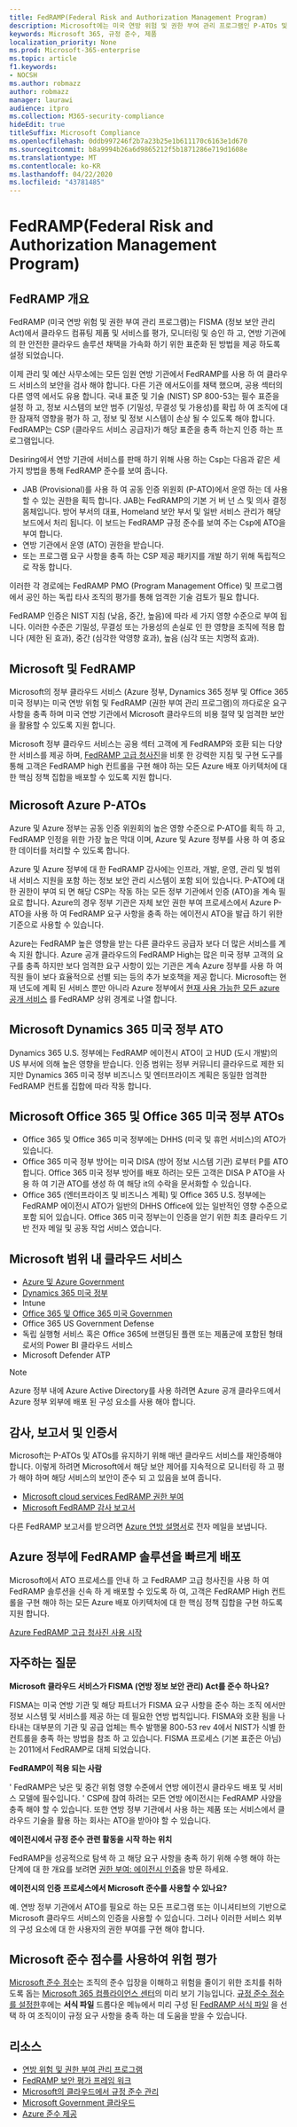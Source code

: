 ```yaml
---
title: FedRAMP(Federal Risk and Authorization Management Program)
description: Microsoft에는 미국 연방 위험 및 권한 부여 관리 프로그램인 P-ATOs 및 ATOs가 부여 되었습니다.
keywords: Microsoft 365, 규정 준수, 제품
localization_priority: None
ms.prod: Microsoft-365-enterprise
ms.topic: article
f1.keywords:
- NOCSH
ms.author: robmazz
author: robmazz
manager: laurawi
audience: itpro
ms.collection: M365-security-compliance
hideEdit: true
titleSuffix: Microsoft Compliance
ms.openlocfilehash: 0ddb997246f2b7a23b25e1b611170c6163e1d670
ms.sourcegitcommit: b8a9994b26a6d9865212f5b1871286e719d1608e
ms.translationtype: MT
ms.contentlocale: ko-KR
ms.lasthandoff: 04/22/2020
ms.locfileid: "43781485"
---
```

# <a name="federal-risk-and-authorization-management-program-fedramp"></a>FedRAMP(Federal Risk and Authorization Management Program)

## <a name="fedramp-overview"></a>FedRAMP 개요

FedRAMP (미국 연방 위험 및 권한 부여 관리 프로그램)는 FISMA (정보 보안 관리 Act)에서 클라우드 컴퓨팅 제품 및 서비스를 평가, 모니터링 및 승인 하 고, 연방 기관에의 한 안전한 클라우드 솔루션 채택을 가속화 하기 위한 표준화 된 방법을 제공 하도록 설정 되었습니다.

이제 관리 및 예산 사무소에는 모든 임원 연방 기관에서 FedRAMP를 사용 하 여 클라우드 서비스의 보안을 검사 해야 합니다. 다른 기관 에서도이를 채택 했으며, 공용 섹터의 다른 영역 에서도 유용 합니다. 국내 표준 및 기술 (NIST) SP 800-53는 필수 표준을 설정 하 고, 정보 시스템의 보안 범주 (기밀성, 무결성 및 가용성)를 확립 하 여 조직에 대 한 잠재적 영향을 평가 하 고, 정보 및 정보 시스템이 손상 될 수 있도록 해야 합니다. FedRAMP는 CSP (클라우드 서비스 공급자)가 해당 표준을 충족 하는지 인증 하는 프로그램입니다.

Desiring에서 연방 기관에 서비스를 판매 하기 위해 사용 하는 Csp는 다음과 같은 세 가지 방법을 통해 FedRAMP 준수를 보여 줍니다.

- JAB (Provisional)를 사용 하 여 공동 인증 위원회 (P-ATO)에서 운영 하는 데 사용할 수 있는 권한을 획득 합니다. JAB는 FedRAMP의 기본 거 버 넌 스 및 의사 결정 몸체입니다. 방어 부서의 대표, Homeland 보안 부서 및 일반 서비스 관리가 해당 보드에서 처리 됩니다. 이 보드는 FedRAMP 규정 준수를 보여 주는 Csp에 ATO을 부여 합니다.
- 연방 기관에서 운영 (ATO) 권한을 받습니다.
- 또는 프로그램 요구 사항을 충족 하는 CSP 제공 패키지를 개발 하기 위해 독립적으로 작동 합니다.

이러한 각 경로에는 FedRAMP PMO (Program Management Office) 및 프로그램에서 공인 하는 독립 타사 조직의 평가를 통해 엄격한 기술 검토가 필요 합니다.

FedRAMP 인증은 NIST 지침 (낮음, 중간, 높음)에 따라 세 가지 영향 수준으로 부여 됩니다. 이러한 수준은 기밀성, 무결성 또는 가용성의 손실로 인 한 영향을 조직에 적용 합니다 (제한 된 효과), 중간 (심각한 악영향 효과), 높음 (심각 또는 치명적 효과).

## <a name="microsoft-and-fedramp"></a>Microsoft 및 FedRAMP

Microsoft의 정부 클라우드 서비스 (Azure 정부, Dynamics 365 정부 및 Office 365 미국 정부)는 미국 연방 위험 및 FedRAMP (권한 부여 관리 프로그램)의 까다로운 요구 사항을 충족 하며 미국 연방 기관에서 Microsoft 클라우드의 비용 절약 및 엄격한 보안을 활용할 수 있도록 지원 합니다.

Microsoft 정부 클라우드 서비스는 공용 섹터 고객에 게 FedRAMP와 호환 되는 다양 한 서비스를 제공 하며, [FedRAMP 고급 청사진](https://aka.ms/fedrampblueprint)을 비롯 한 강력한 지침 및 구현 도구를 통해 고객은 FedRAMP high 컨트롤을 구현 해야 하는 모든 Azure 배포 아키텍처에 대 한 핵심 정책 집합을 배포할 수 있도록 지원 합니다.

## <a name="microsoft-azure-p-atos"></a>Microsoft Azure P-ATOs

Azure 및 Azure 정부는 공동 인증 위원회의 높은 영향 수준으로 P-ATO를 획득 하 고, FedRAMP 인정을 위한 가장 높은 막대 이며, Azure 및 Azure 정부를 사용 하 여 중요 한 데이터를 처리할 수 있도록 합니다.

Azure 및 Azure 정부에 대 한 FedRAMP 감사에는 인프라, 개발, 운영, 관리 및 범위 내 서비스 지원을 포함 하는 정보 보안 관리 시스템이 포함 되어 있습니다. P-ATO에 대 한 권한이 부여 되 면 해당 CSP는 작동 하는 모든 정부 기관에서 인증 (ATO)을 계속 필요로 합니다. Azure의 경우 정부 기관은 자체 보안 권한 부여 프로세스에서 Azure P-ATO을 사용 하 여 FedRAMP 요구 사항을 충족 하는 에이전시 ATO을 발급 하기 위한 기준으로 사용할 수 있습니다.

Azure는 FedRAMP 높은 영향을 받는 다른 클라우드 공급자 보다 더 많은 서비스를 계속 지원 합니다. Azure 공개 클라우드의 FedRAMP High는 많은 미국 정부 고객의 요구를 충족 하지만 보다 엄격한 요구 사항이 있는 기관은 계속 Azure 정부를 사용 하 여 직원 들이 보다 효율적으로 선별 되는 등의 추가 보호책을 제공 합니다. Microsoft는 현재 년도에 계획 된 서비스 뿐만 아니라 Azure 정부에서 [현재 사용 가능한 모든 azure 공개 서비스](https://docs.microsoft.com/azure/azure-government/compliance/azure-services-in-fedramp-auditscope#azure-public-services-by-audit-scope) 를 FedRAMP 상위 경계로 나열 합니다.

## <a name="microsoft-dynamics-365-us-government-ato"></a>Microsoft Dynamics 365 미국 정부 ATO

Dynamics 365 U.S. 정부에는 FedRAMP 에이전시 ATO이 고 HUD (도시 개발)의 US 부서에 의해 높은 영향을 받습니다. 인증 범위는 정부 커뮤니티 클라우드로 제한 되지만 Dynamics 365 미국 정부 비즈니스 및 엔터프라이즈 계획은 동일한 엄격한 FedRAMP 컨트롤 집합에 따라 작동 합니다.

## <a name="microsoft-office-365-and-office-365-us-government-atos"></a>Microsoft Office 365 및 Office 365 미국 정부 ATOs

- Office 365 및 Office 365 미국 정부에는 DHHS (미국 및 휴먼 서비스)의 ATO가 있습니다.
- Office 365 미국 정부 방어는 미국 DISA (방어 정보 시스템 기관) 로부터 P를 ATO 합니다. Office 365 미국 정부 방어를 배포 하려는 모든 고객은 DISA P ATO을 사용 하 여 기관 ATO를 생성 하 여 해당 it의 수락을 문서화할 수 있습니다.
- Office 365 (엔터프라이즈 및 비즈니스 계획) 및 Office 365 U.S. 정부에는 FedRAMP 에이전시 ATO가 일반의 DHHS Office에 있는 일반적인 영향 수준으로 포함 되어 있습니다. Office 365 미국 정부는이 인증을 얻기 위한 최초 클라우드 기반 전자 메일 및 공동 작업 서비스 였습니다.

## <a name="microsoft-in-scope-cloud-services"></a>Microsoft 범위 내 클라우드 서비스

- [Azure 및 Azure Government](https://go.microsoft.com/fwlink/p/?linkid=2095323)
- [Dynamics 365 미국 정부](https://aka.ms/d365-compliance-list)
- Intune
- [Office 365 및 Office 365 미국 Governmen](https://go.microsoft.com/fwlink/p/?linkid=2077751)
- Office 365 US Government Defense
- 독립 실행형 서비스 혹은 Office 365에 브랜딩된 플랜 또는 제품군에 포함된 형태로서의 Power BI 클라우드 서비스
- Microsoft Defender ATP

> [!NOTE]
> Azure 정부 내에 Azure Active Directory를 사용 하려면 Azure 공개 클라우드에서 Azure 정부 외부에 배포 된 구성 요소를 사용 해야 합니다.

## <a name="audits-reports-and-certificates"></a>감사, 보고서 및 인증서

Microsoft는 P-ATOs 및 ATOs를 유지하기 위해 매년 클라우드 서비스를 재인증해야 합니다. 이렇게 하려면 Microsoft에서 해당 보안 제어를 지속적으로 모니터링 하 고 평가 해야 하며 해당 서비스의 보안이 준수 되 고 있음을 보여 줍니다.

- [Microsoft cloud services FedRAMP 권한 부여</span>](https://marketplace.fedramp.gov/#/product/azure-government?sort=productName&productNameSearch=azure)
- [Microsoft FedRAMP 감사 보고서</span>](https://aka.ms/MicrosoftFedRAMPAuditDocuments)  

다른 FedRAMP 보고서를 받으려면 [Azure 연방 설명서](mailto:AzFedDoc@microsoft.com)로 전자 메일을 보냅니다.

## <a name="quickly-deploy-your-fedramp-solutions-on-azure-government"></a>Azure 정부에 FedRAMP 솔루션을 빠르게 배포

Microsoft에서 ATO 프로세스를 안내 하 고 FedRAMP 고급 청사진을 사용 하 여 FedRAMP 솔루션을 신속 하 게 배포할 수 있도록 하 여, 고객은 FedRAMP High 컨트롤을 구현 해야 하는 모든 Azure 배포 아키텍처에 대 한 핵심 정책 집합을 구현 하도록 지원 합니다.

[Azure FedRAMP 고급 청사진 사용 시작](https://aka.ms/fedrampblueprint)

## <a name="frequently-asked-questions"></a>자주하는 질문

**Microsoft 클라우드 서비스가 FISMA (연방 정보 보안 관리) Act를 준수 하나요?**

FISMA는 미국 연방 기관 및 해당 파트너가 FISMA 요구 사항을 준수 하는 조직 에서만 정보 시스템 및 서비스를 제공 하는 데 필요한 연방 법칙입니다. FISMA와 호환 됨을 나타내는 대부분의 기관 및 공급 업체는 특수 발행물 800-53 rev 4에서 NIST가 식별 한 컨트롤을 충족 하는 방법을 참조 하 고 있습니다. FISMA 프로세스 (기본 표준은 아님)는 2011에서 FedRAMP로 대체 되었습니다.

**FedRAMP이 적용 되는 사람**

' FedRAMP은 낮은 및 중간 위험 영향 수준에서 연방 에이전시 클라우드 배포 및 서비스 모델에 필수입니다. ' CSP에 참여 하려는 모든 연방 에이전시는 FedRAMP 사양을 충족 해야 할 수 있습니다. 또한 연방 정부 기관에서 사용 하는 제품 또는 서비스에서 클라우드 기술을 활용 하는 회사는 ATO을 받아야 할 수 있습니다.

**에이전시에서 규정 준수 관련 활동을 시작 하는 위치**

FedRAMP을 성공적으로 탐색 하 고 해당 요구 사항을 충족 하기 위해 수행 해야 하는 단계에 대 한 개요를 보려면 [권한 부여: 에이전시 인증](https://www.fedramp.gov/agency-authorization/)을 방문 하세요.

**에이전시의 인증 프로세스에서 Microsoft 준수를 사용할 수 있나요?**

예. 연방 정부 기관에서 ATO를 필요로 하는 모든 프로그램 또는 이니셔티브의 기반으로 Microsoft 클라우드 서비스의 인증을 사용할 수 있습니다. 그러나 이러한 서비스 외부의 구성 요소에 대 한 사용자의 권한 부여를 구현 해야 합니다.

## <a name="use-microsoft-compliance-score-to-assess-your-risk"></a>Microsoft 준수 점수를 사용하여 위험 평가

[Microsoft 준수 점수](compliance-score.md)는 조직의 준수 입장을 이해하고 위험을 줄이기 위한 조치를 취하도록 돕는 [Microsoft 365 컴플라이언스 센터](microsoft-365-compliance-center.md)의 미리 보기 기능입니다. [규정 준수 점수를 설정한](compliance-score-setup.md)후에는 **서식 파일** 드롭다운 메뉴에서 미리 구성 된 [FedRAMP 서식 파일](https://go.microsoft.com/fwlink/?linkid=2118102) 을 선택 하 여 조직이이 규정 요구 사항을 충족 하는 데 도움을 받을 수 있습니다.

## <a name="resources"></a>리소스

- [연방 위험 및 권한 부여 관리 프로그램](https://www.fedramp.gov/)
- [FedRAMP 보안 평가 프레임 워크](https://www.fedramp.gov/assets/resources/documents/FedRAMP_Security_Assessment_Framework.pdf)
- [Microsoft의 클라우드에서 규정 준수 관리](https://www.microsoft.com/trustcenter/common-controls-hub)
- [Microsoft Government 클라우드](https://go.microsoft.com/fwlink/p/?linkid=2087246)
- [Azure 준수 제공](https://aka.ms/azurecompliance)

